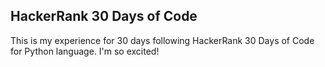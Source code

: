 ## HackerRank 30 Days of Code
This is my experience for 30 days following HackerRank 30 Days of Code for Python language.  I'm so excited!
